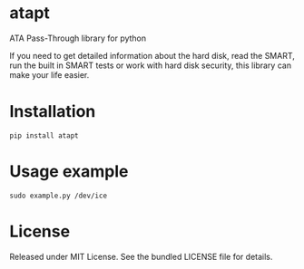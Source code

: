 # atapt
ATA Pass-Through library for python

If you need to get detailed information about the hard disk, read the SMART, run the built in SMART tests or work with hard disk security, this library can make your life easier.

# Installation

```
pip install atapt
```

# Usage example

```
sudo example.py /dev/ice
```
# License

Released under MIT License. See the bundled LICENSE file for details.
